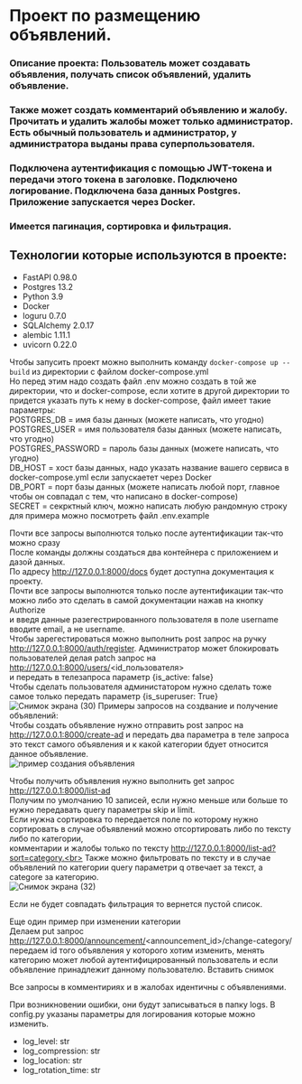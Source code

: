 # Проект по размещению объявлений.
### Описание проекта: Пользователь может создавать объявления, получать список объявлений, удалить объявление.
### Также может создать комментарий объявлению и жалобу. Прочитать и удалить жалобы может только администратор. Есть обычный пользователь и администратор, у администратора выданы права суперпользователя.
### Подключена аутентификация с помощью JWT-токена и передачи этого токена в заголовке. Подключено логирование. Подключена база данных Postgres. Приложение запускается через Docker.
### Имеется пагинация, сортировка и фильтрация.
## Технологии которые используются в проекте:
- FastAPI 0.98.0
- Postgres 13.2
- Python 3.9
- Docker
- loguru 0.7.0
- SQLAlchemy 2.0.17
- alembic 1.11.1
- uvicorn 0.22.0

Чтобы запусить проект можно выполнить команду `docker-compose up --build` из директории с файлом docker-compose.yml <br>
Но перед этим надо создать файл .env можно создать в той же директории, что и docker-compose, если хотите в другой директории то придется указать путь к нему в docker-compose, файл имеет такие параметры: <br>
POSTGRES_DB = имя базы данных (можете написать, что угодно) <br>
POSTGRES_USER = имя пользователя базы данных (можете написать, что угодно) <br>
POSTGRES_PASSWORD = пароль базы данных (можете написать, что угодно) <br>
DB_HOST = хост базы данных, надо указать название вашего сервиса в docker-compose.yml если запускаетет через Docker<br>
DB_PORT = порт базы данных (можете написать любой порт, главное чтобы он совпадал с тем, что написано в docker-compose) <br>
SECRET = секрктный ключ, можно написать любую рандомную строку <br>
для примера можно посмотреть файл .env.example<br>

Почти все запросы выполнются только после аутентификации так-что можно сразу<br>
После команды должны создаться два контейнера с приложением и дазой данных. <br>
По адресу http://127.0.0.1:8000/docs будет доступна документация к проекту. <br>
Почти все запросы выполнются только после аутентификации так-что можно либо это сделать в самой документации нажав на кнопку Authorize<br>
и введя данные разегестрированного пользователя в поле username вводите email, а не username.<br>
Чтобы зарегестироваться можно выполнить post запрос на ручку http://127.0.0.1:8000/auth/register.
Администратор может блокировать пользователей делая patch запрос на http://127.0.0.1:8000/users/<id_пользователя> <br>
и передать в телезапроса параметр {is_active: false} <br>
Чтобы сделать пользователя администатором нужно сделать тоже самое только передать параметр {is_superuser: True}<br>
![Снимок экрана (30)](https://github.com/vomerf/nsk-ad/assets/101176519/56cb5249-8724-454e-8341-5254724f2033)
Примеры запросов на создвание и получение объявлений:<br>
Чтобы создать объявление нужно отправить post запрос на http://127.0.0.1:8000/create-ad и передать два параметра в теле запроса<br>
это текст самого объявления и к какой категории бдует относится данное объявление.<br>
![пример создания объявления](https://github.com/vomerf/nsk-ad/assets/101176519/5e0577a8-5da7-4b45-81e9-e1409a9bad8c)

Чтобы получить объявления нужно выполнить get запрос http://127.0.0.1:8000/list-ad<br>
Получим по умолчанию 10 записей, если нужно меньше или больше то нужно передавать query параметры skip и limit.<br>
Если нужна сортировка то передается поле по которому нужно сортировать в случае объявлений можно отсортировать либо по тексту либо по категории,<br>
комментарии и жалобы только по тексту http://127.0.0.1:8000/list-ad?sort=category.<br>
Также можно фильтровать по тексту и в случае объявлений по категории query параметри q отвечает за текст, а categore за категорию.<br>
![Снимок экрана (32)](https://github.com/vomerf/nsk-ad/assets/101176519/40e9e6eb-c454-48e9-8be0-b29cce47e360)

Если не будет совпадать фильтрация то вернется пустой список.

Еще один пример при изменении категории<br>
Делаем put запрос http://127.0.0.1:8000/announcement/<announcement_id>/change-category/ передаем id того объявления у которого хотим изменить, менять категорию может любой аутентифицированный пользователь и если объявление принадлежит данному пользователю.
Вставить снимок

Все запросы в комментириях и в жалобах идентичны с объявлениями.

При возникновении ошибки, они будут записываться в папку logs. В config.py указаны параметры для логирования которые можно изменить.
- log_level: str 
- log_compression: str
- log_location: str
- log_rotation_time: str

